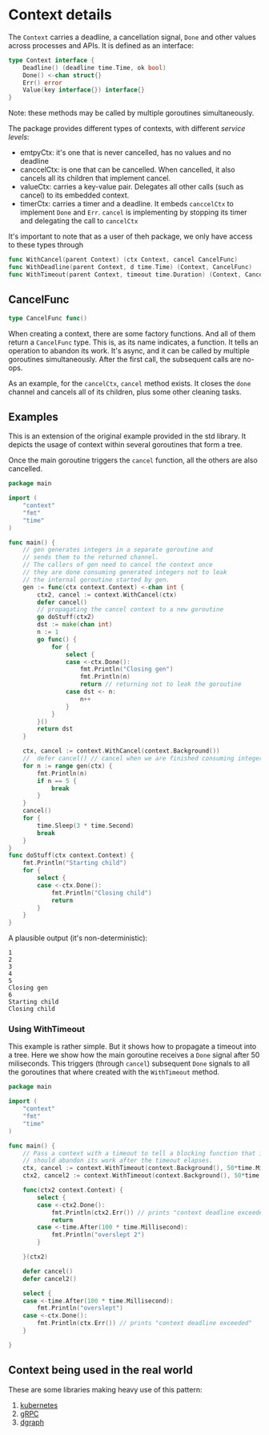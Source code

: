 # Context details

The `Context` carries a deadline, a cancellation signal, `Done` and other values
across processes and APIs. It is defined as an interface:

```go
type Context interface {
    Deadline() (deadline time.Time, ok bool)
    Done() <-chan struct{}
    Err() error
    Value(key interface{}) interface{}
}
```

Note: these methods may be called by multiple goroutines simultaneously.

The package provides different types of contexts, with different _service levels_:

- emtpyCtx: it's one that is never cancelled, has no values and no deadline
- canccelCtx: is one that can be cancelled. When cancelled, it also cancels all
  its children that implement cancel.
- valueCtx: carries a key-value pair. Delegates all other calls (such as cancel) to its
  embedded context.
- timerCtx: carries a timer and a deadline. It embeds `canccelCtx` to implement `Done` and `Err`.
  `cancel` is implementing by stopping its timer and delegating the call to `cancelCtx`

It's important to note that as a user of theh package, we only have access to these types through

```go
func WithCancel(parent Context) (ctx Context, cancel CancelFunc)
func WithDeadline(parent Context, d time.Time) (Context, CancelFunc)
func WithTimeout(parent Context, timeout time.Duration) (Context, CancelFunc)
```

## CancelFunc

```go
type CancelFunc func()
```

When creating a context, there are some factory functions. And all of them return a `CancelFunc` type.
This is, as its name indicates, a function. It tells an operation to abandon its work. It's async, and
it can be called by multiple goroutines simultaneously. After the first call, the subsequent calls are
no-ops.

As an example, for the `cancelCtx`, `cancel` method exists. It closes the `done` channel and cancels
all of its children, plus some other cleaning tasks.

## Examples

This is an extension of the original example provided in the std library.
It depicts the usage of context within several goroutines that form a tree.

Once the main goroutine triggers the `cancel` function, all the others
are also cancelled.

```go
package main

import (
	"context"
	"fmt"
	"time"
)

func main() {
	// gen generates integers in a separate goroutine and
	// sends them to the returned channel.
	// The callers of gen need to cancel the context once
	// they are done consuming generated integers not to leak
	// the internal goroutine started by gen.
	gen := func(ctx context.Context) <-chan int {
		ctx2, cancel := context.WithCancel(ctx)
		defer cancel()
		// propagating the cancel context to a new goroutine
		go doStuff(ctx2)
		dst := make(chan int)
		n := 1
		go func() {
			for {
				select {
				case <-ctx.Done():
					fmt.Println("Closing gen")
					fmt.Println(n)
					return // returning not to leak the goroutine
				case dst <- n:
					n++
				}
			}
		}()
		return dst
	}

	ctx, cancel := context.WithCancel(context.Background())
	//	defer cancel() // cancel when we are finished consuming integers
	for n := range gen(ctx) {
		fmt.Println(n)
		if n == 5 {
			break
		}
	}
	cancel()
	for {
		time.Sleep(3 * time.Second)
		break
	}
}
func doStuff(ctx context.Context) {
	fmt.Println("Starting child")
	for {
		select {
		case <-ctx.Done():
			fmt.Println("Closing child")
			return
		}
	}
}

```

A plausible output (it's non-deterministic):

```
1
2
3
4
5
Closing gen
6
Starting child
Closing child
```

### Using WithTimeout

This example is rather simple. But it shows how to propagate a timeout into a tree.
Here we show how the main goroutine receives a `Done` signal after 50 miliseconds. This
triggers (through `cancel`) subsequent `Done` signals to all the goroutines that
where created with the `WithTimeout` method.

```go
package main

import (
	"context"
	"fmt"
	"time"
)

func main() {
	// Pass a context with a timeout to tell a blocking function that it
	// should abandon its work after the timeout elapses.
	ctx, cancel := context.WithTimeout(context.Background(), 50*time.Millisecond)
	ctx2, cancel2 := context.WithTimeout(context.Background(), 50*time.Millisecond)

	func(ctx2 context.Context) {
		select {
		case <-ctx2.Done():
			fmt.Println(ctx2.Err()) // prints "context deadline exceeded"
			return
		case <-time.After(100 * time.Millisecond):
			fmt.Println("overslept 2")
		}

	}(ctx2)

	defer cancel()
	defer cancel2()

	select {
	case <-time.After(100 * time.Millisecond):
		fmt.Println("overslept")
	case <-ctx.Done():
		fmt.Println(ctx.Err()) // prints "context deadline exceeded"
	}

}
```

## Context being used in the real world

These are some libraries making heavy use of this pattern:

1. [kubernetes](https://github.com/kubernetes/kubernetes)
2. [gRPC](https://github.com/grpc/grpc-go)
3. [dgraph](https://github.com/dgraph-io/dgraph)
